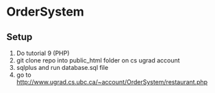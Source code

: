 # OrderSystem

## Setup
1. Do tutorial 9 (PHP)
2. git clone repo into public_html folder on cs ugrad account
3. sqlplus and run database.sql file
4. go to http://www.ugrad.cs.ubc.ca/~account/OrderSystem/restaurant.php
